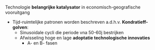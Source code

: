 Technologie **belangrijke katalysator** in economisch-geografische vooruitgang

 - Tijd-ruimtelijke patronen worden beschreven a.d.h.v. **Kondratieff-golven**:
	 - Sinusoidale cycli die periode vna 50-60j bestrijken
	 - Afwisseling hoge en lage **adoptatie technologische innovaties**
		 - A- en B- fasen